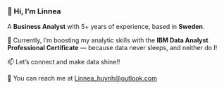 ### 👋 Hi, I’m Linnea  

A **Business Analyst** with 5+ years of experience, based in **Sweden**.

🚀 Currently, I’m boosting my analytic skills with the **IBM Data Analyst Professional Certificate** — because data never sleeps, and neither do I!

📫 Let’s connect and make data shine!! 

📩 You can reach me at Linnea_huynh@outlook.com
